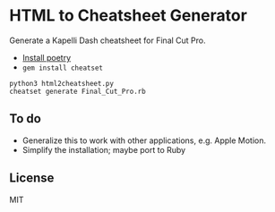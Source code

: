 # HTML to Cheatsheet Generator

Generate a Kapelli Dash cheatsheet for Final Cut Pro.

- [Install poetry](https://python-poetry.org/docs/#installation)
- `gem install cheatset`

```shell
python3 html2cheatsheet.py
cheatset generate Final_Cut_Pro.rb
```

## To do

- Generalize this to work with other applications, e.g. Apple Motion.
- Simplify the installation; maybe port to Ruby

## License

MIT
